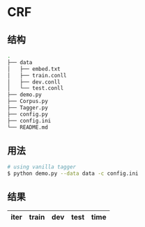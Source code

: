 # CRF

## 结构

```sh
.
├── data
│   ├── embed.txt
│   ├── train.conll
│   ├── dev.conll
│   └── test.conll
├── demo.py
├── Corpus.py
├── Tagger.py
├── config.py
├── config.ini
└── README.md
```

## 用法

```sh
# using vanilla tagger
$ python demo.py --data data -c config.ini
```

## 结果

|  iter          |  train  |  dev  |  test  |  time  |
| :------------: | :-----: | :---: | :----: | :----: |
<!-- TODO -->